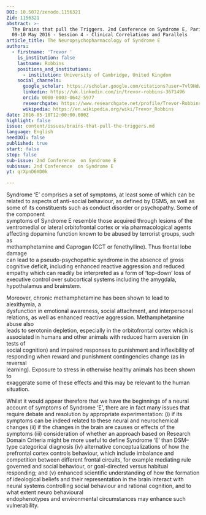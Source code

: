 ```yaml
---
DOI: 10.5072/zenodo.1156321
Zid: 1156321
abstract: >-
  The Brains that pull the Triggers. 2nd Conference on Syndrome E, Paris IAS,
  09-10 May 2016 - Session 4 - Clinical Correlations and Parallels
article_title: The Neuropsychopharmacology of Syndrome E
authors:
  - firstname: 'Trevor '
    is_institution: false
    lastname: Robbins
    positions_and_institutions:
      - institution: University of Cambridge, United Kingdom
    social_channels:
      google_scholar: https://scholar.google.com/citations?user=7vl9HdwAAAAJ&hl=fr
      linkedin: https://uk.linkedin.com/in/trevor-robbins-3671496
      orcid: 0000-0003-0642-5977
      researchgate: https://www.researchgate.net/profile/Trevor-Robbins-2
      wikipedia: https://en.wikipedia.org/wiki/Trevor_Robbins
date: 2016-05-10T12:00:00.000Z
highlight: false
issue: content/issues/brains-that-pull-the-triggers.md
language: English
needDOI: false
published: true
start: false
stop: false
sub-issue: 2nd Conference  on Syndrome E
subissue: 2nd Conference  on Syndrome E
yt: qrXpnD6XD0k

---
```


Syndrome ‘E’ comprises a set of symptoms, at least some of which can be related to aspects of anti-social behaviour, as defined by DSM5, as well as some of its constituents such as conduct disorder or psychopathy. Some of the component  
symptoms of Syndrome E resemble those acquired through lesions of the  
ventromedial or lateral orbitofrontal cortex or via pharmacological agents  
affecting dopamine function known to be abused by terrorist groups, such as  
methamphetamine and Caprogan (CCT or fenethylline). Thus frontal lobe damage  
can lead to a pseudo-psychopathic syndrome in the absence of gross cognitive deficit, including enhanced reactive aggression and reduced empathy which can readily be interpreted as a form of ‘top-down’ loss of executive control over subcortical systems including the amygdala, hypothalamus and brainstem.

Moreover, chronic methamphetamine has been shown to lead to alexithymia, a  
dysfunction in emotional awareness, social attachment, and interpersonal relations, as well as enhanced reactive aggression. Methamphetamine abuse also  
leads to serotonin depletion, especially in the orbitofrontal cortex which is associated in humans and other animals with reduced harm aversion (in tests of  
social cognition) and impaired responses to punishment and inflexibility of responding when reward and punishment contingencies change (as in reversal  
learning). Exposure to stress in otherwise healthy animals has been shown to  
exaggerate some of these effects and this may be relevant to the human situation.

  
Whilst it would appear therefore that we have the beginnings of a neural account of symptoms of Syndrome ‘E’, there are in fact many issues that require debate and resolution by appropriate experimentation: (i) if its symptoms can be indeed related to these neural and neurochemical changes (ii) if the changes in the brain are causes or effects of the symptoms (iii) consideration of whether an approach based on Research Domain Criteria might be more useful to define Syndrome ‘E’ than DSM–type categorical diagnosis (iv) alternative conceptualizations of how the prefrontal cortex controls behaviour, which include imbalance and competition between different frontal circuits, for example mediating rule governed and social behaviour, or goal-directed versus habitual responding; and (v) enhanced scientific understanding of how the formation of ideological beliefs and their representation in the brain interact with neural systems controlling social behaviour and rational cognition, and to what extent neuro behavioural  
endophenotypes and environmental circumstances may enhance such vulnerability.

<Youtube yt="qrXpnD6XD0k" caption="The Neuropsychopharmacology of Syndrome E"></Youtube>